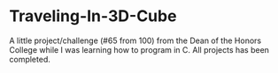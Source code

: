 # Traveling-In-3D-Cube
A little project/challenge (#65 from 100) from the Dean of the Honors College while I was learning how to program in C. All projects has been completed.
